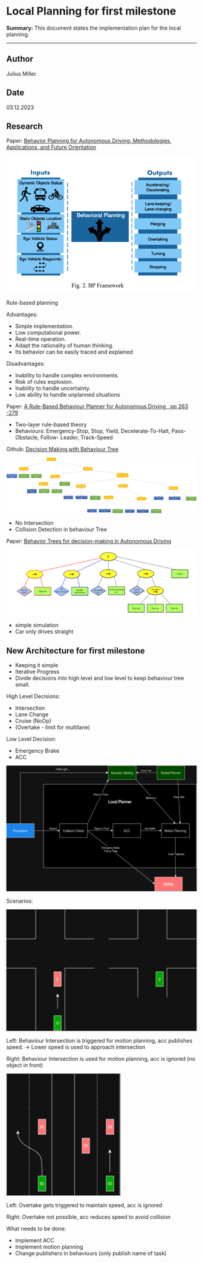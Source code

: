 # Local Planning for first milestone

**Summary:** This document states the implementation plan for the local planning.

---

## Author

Julius Miller

## Date

03.12.2023

## Research

Paper: [Behavior Planning for Autonomous Driving: Methodologies, Applications, and Future Orientation](https://www.researchgate.net/publication/369181112_Behavior_Planning_for_Autonomous_Driving_Methodologies_Applications_and_Future_Orientation)

![Overview_interfaces](overview_paper1.png)

Rule-based planning

Advantages:

- Simple implementation.
- Low computational
power.
- Real-time operation.
- Adapt the rationality of
human thinking.
- Its behavior can be easily
traced and explained

Disadvantages:

- Inability to handle
complex environments.
- Risk of rules explosion.
- Inability to handle
uncertainty.
- Low ability to handle
unplanned situations

Paper: [A Rule-Based Behaviour Planner for Autonomous Driving , pp 263 -279](https://link.springer.com/chapter/10.1007/978-3-031-21541-4_17)

- Two-layer rule-based theory
- Behaviours: Emergency-Stop, Stop, Yield, Decelerate-To-Halt, Pass-Obstacle, Follow-
Leader, Track-Speed

Github: [Decision Making with Behaviour Tree](https://github.com/kirilcvetkov92/Path-planning?source=post_page-----8db1575fec2c--------------------------------)

![github_tree](BehaviorTree_medium.png)

- No Intersection
- Collision Detection in behaviour Tree

Paper: [Behavior Trees for
decision-making in Autonomous
Driving](https://www.diva-portal.org/smash/get/diva2:907048/FULLTEXT01.pdf)

![Behaviour Tree](BT_paper.png)

- simple simulation
- Car only drives straight

## New Architecture for first milestone

- Keeping it simple
- Iterative Progress
- Divide decisions into high level and low level to keep behaviour tree small.

High Level Decisions:

- Intersection
- Lane Change
- Cruise (NoOp)
- (Overtake - limit for multilane)

Low Level Decision:

- Emergency Brake
- ACC

![localplan](localplan.png)

Scenarios:

![Intersection](intersection_scenario.png)

Left: Behaviour Intersection is triggered for motion planning, acc publishes speed. -> Lower speed is used to approach intersection

Right: Behaviour Intersection is used for motion planning, acc is ignored (no object in front)

![Overtake](overtaking_scenario.png)

Left: Overtake gets triggered to maintain speed, acc is ignored

Right: Overtake not possible, acc reduces speed to avoid collision

What needs to be done:

- Implement ACC
- Implement motion planning
- Change publishers in behaviours (only publish name of task)
